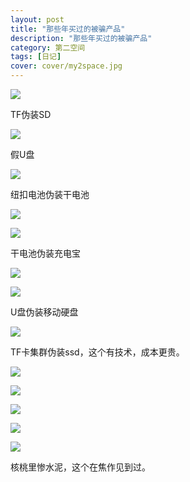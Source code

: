 ```yaml
---
layout: post
title: "那些年买过的被骗产品"
description: "那些年买过的被骗产品"
category: 第二空间
tags: [日记]
cover: cover/my2space.jpg
---
```

![](http://img.my2space.com/2017/1/12884)

TF伪装SD

![](http://img.my2space.com/2017/1/12885)

假U盘

![](http://img.my2space.com/2017/1/12886)

纽扣电池伪装干电池

![](http://img.my2space.com/2017/1/12887)

![](http://img.my2space.com/2017/1/12888)

干电池伪装充电宝

![](http://img.my2space.com/2017/1/12889)

![](http://img.my2space.com/2017/1/12890)

U盘伪装移动硬盘

![](http://img.my2space.com/2017/1/12891)

TF卡集群伪装ssd，这个有技术，成本更贵。

![](http://img.my2space.com/2017/1/12892)

![](http://img.my2space.com/2017/1/12893)

![](http://img.my2space.com/2017/1/12894)

![](http://img.my2space.com/2017/1/12895)

![](http://img.my2space.com/2017/1/12896)

核桃里惨水泥，这个在焦作见到过。

